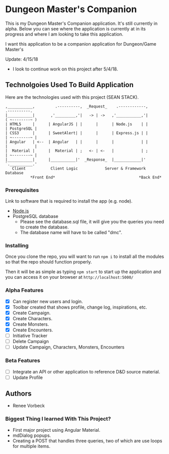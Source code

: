 # Dungeon Master's Companion

This is my Dungeon Master's Companion application. It's still currently in alpha. Below you can see where the application is currently at in its progress and where I am looking to take this application.

I want this application to be a companion application for Dungeon/Game Master's

Update: 4/15/18
* I look to continue work on this project after 5/4/18.

## Technolgoies Used To Build Application

Here are the technologies used with this project (SEAN STACK).

```
,___________,         .----------,  _Request_    .------------,         .----------.
|___________|       ,'_________,'|   -> | ->   ,'___________,'|        ( ~--------~ )
| HTML5     |      | AngularJS | |      |      | Node.js    | |        | PostgreSQL |
| CSS3      |      | SweetAlert| |      |      | Express.js | |        | ~--------~ |
| Angular   | <--  | Angular   | |      |      |            | |        |            |        
|  Material |      |  Material | ;   <- | <-   |            | ;        | ~--------~ |
|___________|      |___________|'  _Response_  |____________|'         `.__________.'
   Client           Client Logic            Server & Framework         Database
           *Front End*                                     *Back End*    
```

### Prerequisites

Link to software that is required to install the app (e.g. node).

- [Node.js](https://nodejs.org/en/)
- PostgreSQL database
  - Please see the database.sql file, it will give you the queries you need to create the database.
  - The database name will have to be called "dmc".

### Installing

Once you clone the repo, you will want to run `npm i` to install all the modules so that the repo should function properly.

Then it will be as simple as typing `npm start` to start up the application and you can access it on your browser at `http://localhost:5000/`

### Alpha Features

- [x] Can register new users and login.
- [x] Toolbar created that shows profile, change log, inspirations, etc.
- [x] Create Campaign.
- [x] Create Characters.
- [x] Create Monsters.
- [x] Create Encounters.
- [ ] Initiative Tracker
- [ ] Delete Campaign
- [ ] Update Campaign, Characters, Monsters, Encounters

### Beta Features

- [ ] Integrate an API or other application to reference D&D source material.
- [ ] Update Profile

## Authors

* Renee Vorbeck

### Biggest Thing I learned With This Project?

* First major project using Angular Material.
* mdDialog popups.
* Creating a POST that handles three queries, two of which are use loops for multiple items.
